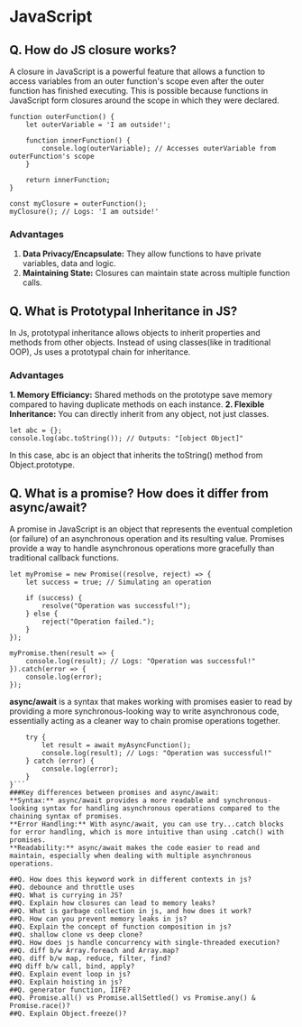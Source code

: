 # JavaScript
## Q. How do JS closure works?
A closure in JavaScript is a powerful feature that allows a function to access variables from an outer function's scope even after the outer function has finished executing. This is possible because functions in JavaScript form closures around the scope in which they were declared.
```
function outerFunction() {
    let outerVariable = 'I am outside!';

    function innerFunction() {
        console.log(outerVariable); // Accesses outerVariable from outerFunction's scope
    }

    return innerFunction;
}

const myClosure = outerFunction();
myClosure(); // Logs: 'I am outside!'
```
### Advantages
1. **Data Privacy/Encapsulate:** They allow functions to have private variables, data and logic.
2. **Maintaining State:** Closures can maintain state across multiple function calls.

## Q. What is Prototypal Inheritance in JS?
In Js, prototypal inheritance allows objects to inherit properties and methods from other objects. Instead of using classes(like in traditional OOP), Js uses a prototypal chain for inheritance.
### Advantages
**1. Memory Efficiancy:** Shared methods on the prototype save memory compared to having duplicate methods on each instance.
**2. Flexible Inheritance:** You can directly inherit from any object, not just classes.
```
let abc = {};
console.log(abc.toString()); // Outputs: "[object Object]"
```
In this case, abc is an object that inherits the toString() method from Object.prototype.
## Q. What is a promise? How does it differ from async/await?
A promise in JavaScript is an object that represents the eventual completion (or failure) of an asynchronous operation and its resulting value. Promises provide a way to handle asynchronous operations more gracefully than traditional callback functions.
```
let myPromise = new Promise((resolve, reject) => {
    let success = true; // Simulating an operation

    if (success) {
        resolve("Operation was successful!");
    } else {
        reject("Operation failed.");
    }
});

myPromise.then(result => {
    console.log(result); // Logs: "Operation was successful!"
}).catch(error => {
    console.log(error);
});
```
**async/await** is a syntax that makes working with promises easier to read by providing a more synchronous-looking way to write asynchronous code, essentially acting as a cleaner way to chain promise operations together.

```async function executeAsyncFunction() {
    try {
        let result = await myAsyncFunction();
        console.log(result); // Logs: "Operation was successful!"
    } catch (error) {
        console.log(error);
    }
}```
###Key differences between promises and async/await:
**Syntax:** async/await provides a more readable and synchronous-looking syntax for handling asynchronous operations compared to the chaining syntax of promises.
**Error Handling:** With async/await, you can use try...catch blocks for error handling, which is more intuitive than using .catch() with promises.
**Readability:** async/await makes the code easier to read and maintain, especially when dealing with multiple asynchronous operations.

##Q. How does this keyword work in different contexts in js?
##Q. debounce and throttle uses
##Q. What is currying in JS?
##Q. Explain how closures can lead to memory leaks?
##Q. What is garbage collection in js, and how does it work?
##Q. How can you prevent memory leaks in js?
##Q. Explain the concept of function composition in js?
##Q. shallow clone vs deep clone?
##Q. How does js handle concurrency with single-threaded execution?
##Q. diff b/w Array.foreach and Array.map?
##Q. diff b/w map, reduce, filter, find?
##Q diff b/w call, bind, apply?
##Q. Explain event loop in js?
##Q. Explain hoisting in js?
##Q. generator function, IIFE?
##Q. Promise.all() vs Promise.allSettled() vs Promise.any() & Promise.race()?
##Q. Explain Object.freeze()?
